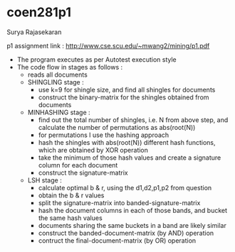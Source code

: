 # coen281p1
Surya Rajasekaran

p1 assignment link : http://www.cse.scu.edu/~mwang2/mining/p1.pdf

- The program executes as per Autotest execution style
- The code flow in stages as follows :
    - reads all documents
    - SHINGLING stage :
        - use k=9 for shingle size, and find all shingles for documents
        - construct the binary-matrix for the shingles obtained from documents
    - MINHASHING stage :
        - find out the total number of shingles, i.e. N from above step, and calculate the number of permutations as abs(root(N))
        - for permutations I use the hashing approach
        - hash the shingles with abs(root(N)) different hash functions, which are obtained by XOR operation
        - take the minimum of those hash values and create a signature column for each document
        - construct the signature-matrix
    - LSH stage :
        - calculate optimal b & r, using the d1,d2,p1,p2 from question
        - obtain the b & r values
        - split the signature-matrix into banded-signature-matrix
        - hash the document columns in each of those bands, and bucket the same hash values
        - documents sharing the same buckets in a band are likely similar
        - construct the banded-document-matrix (by AND) operation
        - contruct the final-document-matrix (by OR) operation

